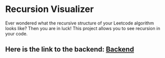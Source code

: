 # Recursion Visualizer 

Ever wondered what the recursive structure of your Leetcode algorithm looks like? 
Then you are in luck! This project allows you to see recursion in your code. 

## Here is the link to the backend: [Backend](https://github.com/ProjectsByJackHe/recursion-visualizer-backend)